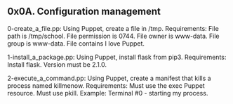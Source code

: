 ## 0x0A. Configuration management


0-create_a_file.pp: Using Puppet, create a file in /tmp.
Requirements:
File path is /tmp/school.
File permission is 0744.
File owner is www-data.
File group is www-data.
File contains I love Puppet.


1-install_a_package.pp: Using Puppet, install flask from pip3.
Requirements:
Install flask.
Version must be 2.1.0.


2-execute_a_command.pp: Using Puppet, create a manifest that kills a process named killmenow.
Requirements:
Must use the exec Puppet resource.
Must use pkill.
Example:
Terminal #0 - starting my process.
